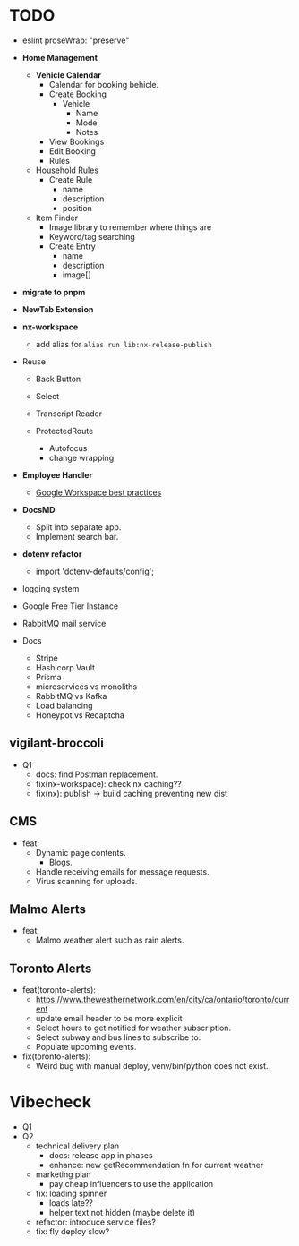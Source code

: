 # TODO

- eslint proseWrap: "preserve"
- **Home Management**

  - **Vehicle Calendar**
    - Calendar for booking behicle.
    - Create Booking
      - Vehicle
        - Name
        - Model
        - Notes
    - View Bookings
    - Edit Booking
    - Rules
  - Household Rules
    - Create Rule
      - name
      - description
      - position
  - Item Finder
    - Image library to remember where things are
    - Keyword/tag searching
    - Create Entry
      - name
      - description
      - image[]

- **migrate to pnpm**
- **NewTab Extension**
- **nx-workspace**
  - add alias for `alias run lib:nx-release-publish`
- Reuse

  - Back Button
  - Select
  - Transcript Reader
  - ProtectedRoute

    - Autofocus
    - change wrapping

- **Employee Handler**

  - [Google Workspace best practices](https://www.reddit.com/r/gsuite/comments/1ap8a9j/looking_for_google_workspace_best_practices_tips/)

- **DocsMD**
  - Split into separate app.
  - Implement search bar.
- **dotenv refactor**
  - import 'dotenv-defaults/config';
- logging system
- Google Free Tier Instance
- RabbitMQ mail service
- Docs
  - Stripe
  - Hashicorp Vault
  - Prisma
  - microservices vs monoliths
  - RabbitMQ vs Kafka
  - Load balancing
  - Honeypot vs Recaptcha

## vigilant-broccoli

- Q1
  - docs: find Postman replacement.
  - fix(nx-workspace): check nx caching??
  - fix(nx): publish -> build caching preventing new dist

## CMS

- feat:
  - Dynamic page contents.
    - Blogs.
  - Handle receiving emails for message requests.
  - Virus scanning for uploads.

## Malmo Alerts

- feat:
  - Malmo weather alert such as rain alerts.

## Toronto Alerts

- feat(toronto-alerts):
  - https://www.theweathernetwork.com/en/city/ca/ontario/toronto/current
  - update email header to be more explicit
  - Select hours to get notified for weather subscription.
  - Select subway and bus lines to subscribe to.
  - Populate upcoming events.
- fix(toronto-alerts):
  - Weird bug with manual deploy, venv/bin/python does not exist..

# Vibecheck

- Q1
- Q2
  - technical delivery plan
    - docs: release app in phases
    - enhance: new getRecommendation fn for current weather
  - marketing plan
    - pay cheap influencers to use the application
  - fix: loading spinner
    - loads late??
    - helper text not hidden (maybe delete it)
  - refactor: introduce service files?
  - fix: fly deploy slow?
